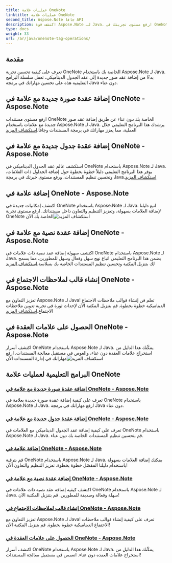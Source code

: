 ```yaml
---
title: عمليات علامة OneNote
linktitle: عمليات علامة OneNote
second_title: Aspose.Note جافا API
description: اكتشف قوة Aspose.Note لـ Java. ارفع مستوى تجربتك في OneNote من خلال أدلة خطوة بخطوة حول عمليات العلامات وإضافة الصور والجداول والعقد النصية والمزيد.
type: docs
weight: 33
url: /ar/java/onenote-tag-operations/
---
```

## مقدمة

تعرف على كيفية تحسين تجربة OneNote الخاصة بك باستخدام Aspose.Note لـ Java. بدءًا من إضافة عقد صور جديدة إلى عقد الجدول الديناميكي، تعمل سلسلة البرامج التعليمية هذه على تحسين مهاراتك في برمجة Java دون عناء.

## إضافة عقدة صورة جديدة مع علامة في OneNote - Aspose.Note

 ارفع مستوى مستندات OneNote الخاصة بك دون عناء عن طريق إضافة عقد صور جديدة مع علامات باستخدام Aspose.Note لـ Java. يرشدك هذا البرنامج التعليمي خلال العملية، مما يعزز مهاراتك في برمجة المستندات وجافا.[استكشاف المزيد](./add-new-image-node-with-tag/)

## إضافة عقدة جدول جديدة مع علامة في OneNote - Aspose.Note

 استكشف عالم عقد الجدول الديناميكي في OneNote باستخدام Aspose.Note لـ Java. يوفر هذا البرنامج التعليمي دليلاً خطوة بخطوة حول إضافة الجداول ذات العلامات، وتحسين تنظيم المستندات، ورفع مستوى خبرتك في برمجة Java.[استكشاف المزيد](./add-new-table-node-with-tag/)

## إضافة علامة في OneNote - Aspose.Note

 اكتشف إمكانيات جديدة في OneNote باستخدام Aspose.Note لـ Java. اتبع دليلنا لإضافة العلامات بسهولة، وتعزيز التنظيم والتعاون داخل مستنداتك. ارفع مستوى تجربة OneNote الخاصة بك الآن![استكشاف المزيد](./add-tag/)

## إضافة عقدة نصية مع علامة في OneNote - Aspose.Note

 اكتشف سهولة إضافة عقد نصية ذات علامات في OneNote باستخدام Aspose.Note لـ Java. يضمن هذا البرنامج التعليمي اتباع نهج سهل وفعال وسهل للمطورين، مما يسمح لك بتنزيل المكتبة وتحسين تنظيم المستندات الخاصة بك بسلاسة.[استكشاف المزيد](./add-text-node-with-tag/)

## إنشاء قالب لملاحظات الاجتماع في OneNote - Aspose.Note

تعزيز التعاون مع Aspose.Note لـ Java! تعلم فن إنشاء قوالب ملاحظات الاجتماع الديناميكية خطوة بخطوة. قم بتنزيل المكتبة الآن لإحداث ثورة في تجربة تدوين ملاحظات الاجتماع.[استكشاف المزيد](./generate-template-for-meeting-notes/)

## الحصول على علامات العقدة في OneNote - Aspose.Note

 اكتشف أسرار OneNote باستخدام Aspose.Note لـ Java. يمكّنك هذا الدليل من استخراج علامات العقدة دون عناء، والغوص في مستقبل معالجة المستندات. ارفع مهاراتك في إدارة المستندات الآن![استكشاف المزيد](./get-node-tags/)
## البرامج التعليمية لعمليات علامة OneNote
### [إضافة عقدة صورة جديدة مع علامة في OneNote - Aspose.Note](./add-new-image-node-with-tag/)
تعرف على كيفية إضافة عقدة صورة جديدة بعلامة في OneNote باستخدام Aspose.Note لـ Java. ارفع مهاراتك في برمجة Java دون عناء.
### [إضافة عقدة جدول جديدة مع علامة في OneNote - Aspose.Note](./add-new-table-node-with-tag/)
تعرف على كيفية إضافة عقد الجدول الديناميكي مع العلامات في OneNote باستخدام Aspose.Note لـ Java. قم بتحسين تنظيم المستندات الخاصة بك دون عناء.
### [إضافة علامة في OneNote - Aspose.Note](./add-tag/)
قم بترقية OneNote باستخدام Aspose.Note لـ Java. يمكنك إضافة العلامات بسهولة باستخدام دليلنا المفصّل خطوة بخطوة. تعزيز التنظيم والتعاون الآن!
### [إضافة عقدة نصية مع علامة في OneNote - Aspose.Note](./add-text-node-with-tag/)
اكتشف كيفية إضافة عقد نصية ذات علامات في OneNote باستخدام Aspose.Note لـ Java. سهلة وفعالة وصديقة للمطورين. قم بتنزيل المكتبة الآن!
### [إنشاء قالب لملاحظات الاجتماع في OneNote - Aspose.Note](./generate-template-for-meeting-notes/)
تعزيز التعاون مع Aspose.Note لـ Java! تعرف على كيفية إنشاء قوالب ملاحظات الاجتماع الديناميكية خطوة بخطوة. قم بتنزيل المكتبة الآن!
### [الحصول على علامات العقدة في OneNote - Aspose.Note](./get-node-tags/)
اكتشف أسرار OneNote باستخدام Aspose.Note لـ Java. يمكّنك هذا الدليل من استخراج علامات العقدة دون عناء. انغمس في مستقبل معالجة المستندات!